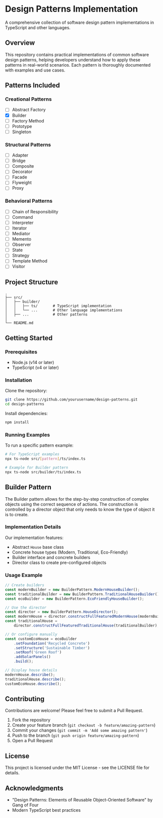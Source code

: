 # Design Patterns Implementation

A comprehensive collection of software design pattern implementations in TypeScript and other languages.

## Overview

This repository contains practical implementations of common software design patterns, helping developers understand how to apply these patterns in real-world scenarios. Each pattern is thoroughly documented with examples and use cases.

## Patterns Included

### Creational Patterns

- [ ] Abstract Factory
- [x] Builder
- [ ] Factory Method
- [ ] Prototype
- [ ] Singleton

### Structural Patterns

- [ ] Adapter
- [ ] Bridge
- [ ] Composite
- [ ] Decorator
- [ ] Facade
- [ ] Flyweight
- [ ] Proxy

### Behavioral Patterns

- [ ] Chain of Responsibility
- [ ] Command
- [ ] Interpreter
- [ ] Iterator
- [ ] Mediator
- [ ] Memento
- [ ] Observer
- [ ] State
- [ ] Strategy
- [ ] Template Method
- [ ] Visitor

## Project Structure

```
.
├── src/
│   ├── builder/
│   │   ├── ts/       # TypeScript implementation
│   │   └── ...       # Other language implementations
│   ├── ...           # Other patterns
│
└── README.md
```

## Getting Started

### Prerequisites

- Node.js (v14 or later)
- TypeScript (v4 or later)

### Installation

Clone the repository:

```bash
git clone https://github.com/yourusername/design-patterns.git
cd design-patterns
```

Install dependencies:

```bash
npm install
```

### Running Examples

To run a specific pattern example:

```bash
# For TypeScript examples
npx ts-node src/[pattern]/ts/index.ts

# Example for Builder pattern
npx ts-node src/builder/ts/index.ts
```

## Builder Pattern

The Builder pattern allows for the step-by-step construction of complex objects using the correct sequence of actions. The construction is controlled by a director object that only needs to know the type of object it is to create.

### Implementation Details

Our implementation features:

- Abstract `House` base class
- Concrete house types (Modern, Traditional, Eco-Friendly)
- Builder interface and concrete builders
- Director class to create pre-configured objects

### Usage Example

```typescript
// Create builders
const modernBuilder = new BuilderPattern.ModernHouseBuilder();
const traditionalBuilder = new BuilderPattern.TraditionalHouseBuilder();
const ecoBuilder = new BuilderPattern.EcoFriendlyHouseBuilder();

// Use the director
const director = new BuilderPattern.HouseDirector();
const modernHouse = director.constructFullFeaturedModernHouse(modernBuilder);
const traditionalHouse =
	director.constructFullFeaturedTraditionalHouse(traditionalBuilder);

// Or configure manually
const customEcoHouse = ecoBuilder
	.setFoundation('Recycled Concrete')
	.setStructure('Sustainable Timber')
	.setRoof('Green Roof')
	.addSolarPanels()
	.build();

// Display house details
modernHouse.describe();
traditionalHouse.describe();
customEcoHouse.describe();
```

## Contributing

Contributions are welcome! Please feel free to submit a Pull Request.

1. Fork the repository
2. Create your feature branch (`git checkout -b feature/amazing-pattern`)
3. Commit your changes (`git commit -m 'Add some amazing pattern'`)
4. Push to the branch (`git push origin feature/amazing-pattern`)
5. Open a Pull Request

## License

This project is licensed under the MIT License - see the LICENSE file for details.

## Acknowledgments

- "Design Patterns: Elements of Reusable Object-Oriented Software" by Gang of Four
- Modern TypeScript best practices
